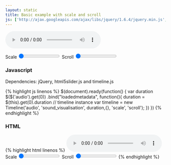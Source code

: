 ```yaml
---
layout: static
title: Basic example with scale and scroll
js: ['http://ajax.googleapis.com/ajax/libs/jquery/1.6.4/jquery.min.js', 'https://raw.github.com/fryn/html5slider/master/html5slider.js', 'static/js/timeline.js', 'static/js/simple-example-w-scale-scroll.js']
---
```


<audio id="audio" src="http://upload.wikimedia.org/wikipedia/commons/b/bb/Vampire_3component.ogg" controls></audio>
<div id="sound_visualisation"></div>
<label for="scale">Scale</label>
<input type="range" min="1" step="0.01" id="scale" value="1" />
<label for="scroll">Scroll</label>
<input type="range" min="0"  step="0.01" id="scroll" value="0" />

<h3>Javascript</h3>

<p>Dependencies: jQuery, html5slider.js and timeline.js</p>
<div class="code">
{% highlight js linenos %}
$(document).ready(function() {
	var duration
	$($('audio').get(0))
	.bind("loadedmetadata", function(){
		duration = $(this).get(0).duration
		// timeline instance
		var timeline = new Timeline('audio', 'sound_visualisation', duration,{}, 'scale', 'scroll');
	})
})
{% endhighlight %}
</div>

<h3>HTML</h3>

<div class="code">
{% highlight html linenos %}
<audio id="audio" src="http://upload.wikimedia.org/wikipedia/commons/b/bb/Vampire_3component.ogg" controls></audio>
<div id="sound_visualisation"></div>
<label for="scale">Scale</label>
<input type="range" min="1" step="0.01" id="scale" value="1" />
<label for="scroll">Scroll</label>
<input type="range" min="0"  step="0.01" id="scroll" value="1" />
{% endhighlight %}
</div>